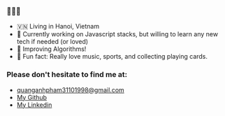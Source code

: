 ### 👋👋👋
- 🇻🇳 Living in Hanoi, Vietnam
- 🔭 Currently working on Javascript stacks, but willing to learn any new tech if needed (or loved) 
- 🤔 Improving Algorithms!
- 💬 Fun fact: Really love music, sports, and collecting playing cards.

### Please don't hesitate to find me at:
- quanganhpham31101998@gmail.com
- [My Github](https://github.com/phamquanganh31101998)
- [My Linkedin](https://www.linkedin.com/in/quang-anh-pham/)

  
<!--
**phamquanganh31101998/phamquanganh31101998** is a ✨ _special_ ✨ repository because its `README.md` (this file) appears on your GitHub profile.
![Top Langs](https://github-readme-stats.vercel.app/api/top-langs/?username=phamquanganh31101998&layout=compact)

Here are some ideas to get you started:

- 🔭 I’m currently working on ...
- 🌱 I’m currently learning ...
- 👯 I’m looking to collaborate on ...
- 🤔 I’m looking for help with ...
- 💬 Ask me about ...
- 📫 How to reach me: ...
- 😄 Pronouns: ...
- ⚡ Fun fact: ...
-->
